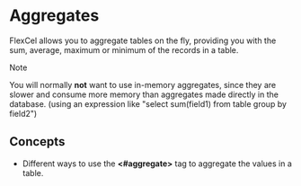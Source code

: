 # Aggregates

FlexCel allows you to aggregate tables on the fly, providing you with
the sum, average, maximum or minimum of the records in a table.

> [!Note]
> 
> You will normally **not** want to use in-memory aggregates,
> since they are slower and consume more memory than aggregates made
> directly in the database. (using an expression like \"select sum(field1)
> from table group by field2\")


## Concepts

- Different ways to use the **\<\#aggregate\>** tag to aggregate the
  values in a table.
